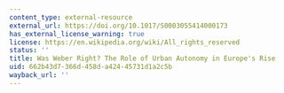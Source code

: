 ```yaml
---
content_type: external-resource
external_url: https://doi.org/10.1017/S0003055414000173
has_external_license_warning: true
license: https://en.wikipedia.org/wiki/All_rights_reserved
status: ''
title: Was Weber Right? The Role of Urban Autonomy in Europe's Rise
uid: 662b43d7-366d-458d-a424-45731d1a2c5b
wayback_url: ''
---
```

